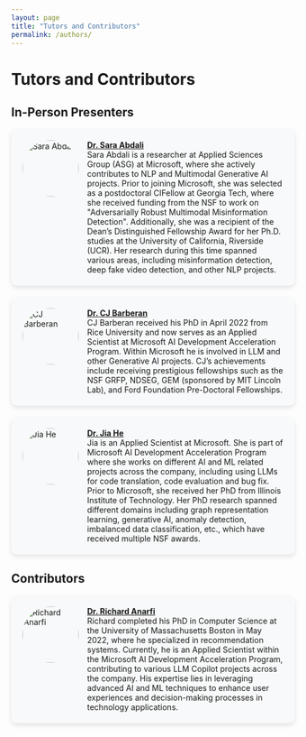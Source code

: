 ```yaml
---
layout: page
title: "Tutors and Contributors"
permalink: /authors/
---
```


# Tutors and Contributors

## In-Person Presenters

<div style="display: flex; flex-direction: column; gap: 20px;">

  <div style="display: flex; align-items: flex-start; background-color: #f8f9fa; padding: 20px; border-radius: 10px; box-shadow: 0 4px 8px rgba(0, 0, 0, 0.1);">
    <img src="{{ site.baseurl }}/assets/images/sara_photo.jpg" alt="Sara Abdali" style="width:100px; height:100px; border-radius:50%; margin-right:15px;" /> 
    <div>
      <strong><a href="mailto:saraabdali@microsoft.com">Dr. Sara Abdali</a></strong><br>
      Sara Abdali is a researcher at Applied Sciences Group (ASG) at Microsoft, where she actively contributes to NLP and Multimodal Generative AI projects. Prior to joining Microsoft, she was selected as a postdoctoral CIFellow at Georgia Tech, where she received funding from the NSF to work on "Adversarially Robust Multimodal Misinformation Detection". Additionally, she was a recipient of the Dean’s Distinguished Fellowship Award for her Ph.D. studies at the University of California, Riverside (UCR). Her research during this time spanned various areas, including misinformation detection, deep fake video detection, and other NLP projects.
    </div>
  </div>

  <div style="display: flex; align-items: flex-start; background-color: #f8f9fa; padding: 20px; border-radius: 10px; box-shadow: 0 4px 8px rgba(0, 0, 0, 0.1);">
    <img src="{{ site.baseurl }}/assets/images/cj_photo.jpg" alt="CJ Barberan" style="width:100px; height:100px; border-radius:50%; margin-right:15px;" /> 
    <div>
      <strong><a href="mailto:cjbarberan@microsoft.com">Dr. CJ Barberan</a></strong><br>
      CJ Barberan received his PhD in April 2022 from Rice University and now serves as an Applied Scientist at Microsoft AI Development Acceleration Program. Within Microsoft he is involved in LLM and other Generative AI projects. CJ’s achievements include receiving prestigious fellowships such as the NSF GRFP, NDSEG, GEM (sponsored by MIT Lincoln Lab), and Ford Foundation Pre-Doctoral Fellowships.
    </div>
  </div>

  <div style="display: flex; align-items: flex-start; background-color: #f8f9fa; padding: 20px; border-radius: 10px; box-shadow: 0 4px 8px rgba(0, 0, 0, 0.1);">
    <img src="{{ site.baseurl }}/assets/images/jia_photo.jpg" alt="Jia He" style="width:100px; height:100px; border-radius:50%; margin-right:15px;" /> 
    <div>
      <strong><a href="mailto:hejia@microsoft.com">Dr. Jia He</a></strong><br>
      Jia is an Applied Scientist at Microsoft. She is part of Microsoft AI Development Acceleration Program where she works on different AI and ML related projects across the company, including using LLMs for code translation, code evaluation and bug fix. Prior to Microsoft, she received her PhD from Illinois Institute of Technology. Her PhD research spanned different domains including graph representation learning, generative AI, anomaly detection, imbalanced data classification, etc., which have received multiple NSF awards.
    </div>
  </div>

</div>

## Contributors

<div style="display: flex; flex-direction: column; gap: 20px;">

  <div style="display: flex; align-items: flex-start; background-color: #f8f9fa; padding: 20px; border-radius: 10px; box-shadow: 0 4px 8px rgba(0, 0, 0, 0.1);">
    <img src="{{ site.baseurl }}/assets/images/richard_photo.jpg" alt="Richard Anarfi" style="width:100px; height:100px; border-radius:50%; margin-right:15px;" /> 
    <div>
      <strong><a href="mailto:ranarfi@microsoft.com">Dr. Richard Anarfi</a></strong><br>
      Richard completed his PhD in Computer Science at the University of Massachusetts Boston in May 2022, where he specialized in recommendation systems. Currently, he is an Applied Scientist within the Microsoft AI Development Acceleration Program, contributing to various LLM Copilot projects across the company. His expertise lies in leveraging advanced AI and ML techniques to enhance user experiences and decision-making processes in technology applications.
    </div>
  </div>

</div>
